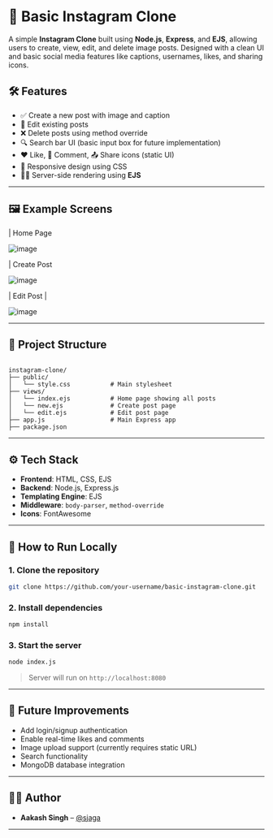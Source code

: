 
# 📸 Basic Instagram Clone

A simple **Instagram Clone** built using **Node.js**, **Express**, and **EJS**, allowing users to create, view, edit, and delete image posts. Designed with a clean UI and basic social media features like captions, usernames, likes, and sharing icons.

## 🛠️ Features

- ✅ Create a new post with image and caption  
- 📝 Edit existing posts  
- ❌ Delete posts using method override  
- 🔍 Search bar UI (basic input box for future implementation)  
- ❤️ Like, 💬 Comment, 📤 Share icons (static UI)  
- 📱 Responsive design using CSS  
- 🧑‍💻 Server-side rendering using **EJS**

---

## 🖼️ Example Screens

| Home Page  

 ![image](https://github.com/user-attachments/assets/ba62568f-4287-409f-ad61-430c53ee4c37)

| Create Post                    

![image](https://github.com/user-attachments/assets/d1db111d-9ae4-4143-b27d-a6cd0c95cb4d)

| Edit Post                     |

![image](https://github.com/user-attachments/assets/6de134f2-9985-4f23-9fb9-d78620e46221)


---

## 📂 Project Structure

```

instagram-clone/
├── public/
│   └── style.css           # Main stylesheet
├── views/
│   └── index.ejs           # Home page showing all posts
│   └── new.ejs             # Create post page
│   └── edit.ejs            # Edit post page
├── app.js                  # Main Express app
├── package.json

````

---

## ⚙️ Tech Stack

- **Frontend**: HTML, CSS, EJS
- **Backend**: Node.js, Express.js
- **Templating Engine**: EJS
- **Middleware**: `body-parser`, `method-override`
- **Icons**: FontAwesome

---

## 🚀 How to Run Locally

### 1. Clone the repository

```bash
git clone https://github.com/your-username/basic-instagram-clone.git
````

### 2. Install dependencies

```bash
npm install
```

### 3. Start the server

```bash
node index.js
```

> Server will run on `http://localhost:8080`


---

## 📌 Future Improvements

* Add login/signup authentication
* Enable real-time likes and comments
* Image upload support (currently requires static URL)
* Search functionality
* MongoDB database integration

---

## 🙋‍♂️ Author

* **Aakash Singh** – [@sjaga](https://github.com/asjaga)

---


